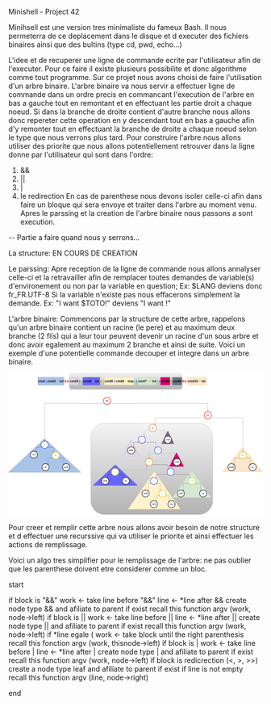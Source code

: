 Minishell - Project 42

Minihsell est une version tres minimaliste du fameux Bash. Il nous permeterra de ce deplacement dans le disque et d executer des fichiers binaires ainsi que des bultins (type cd, pwd, echo...)

L'idee et de recuperer une ligne de commande ecrite par l'utilisateur afin de l'executer.
Pour ce faire il existe plusieurs possibilite et donc algorithme comme tout programme.
Sur ce projet nous avons choisi de faire l'utilisation d'un arbre binaire.
L'arbre binaire va nous servir a effectuer ligne de commande dans un ordre precis en commancant l'execution de l'arbre en bas a gauche tout en remontant et en effectuant les partie droit a chaque noeud. Si dans la branche de droite contient d'autre branche nous allons donc repereter cette operation en y descendant tout en bas a gauche afin d'y remonter tout en effectuant la branche de droite a chaque noeud selon le type que nous verrons plus tard.
Pour construire l'arbre nous allons utiliser des priorite que nous allons potentiellement retrouver dans la ligne donne par l'utilisateur qui sont dans l'ordre:
1. &&
2. ||
3. |
4. le redirection
En cas de parenthese nous devons isoler celle-ci afin dans faire un bloque qui sera envoye et traiter dans l'arbre au moment venu.
Apres le parssing et la creation de l'arbre binaire nous passons a sont execution.

-- Partie a faire quand nous y serrons...

La structure:
EN COURS DE CREATION

Le parssing:
Apre reception de la ligne de commande nous allons annalyser celle-ci et la retravailler afin de remplacer toutes demandes de variable(s) d'environement ou non par la variable en question;
Ex: $LANG deviens donc fr_FR.UTF-8
Si la variable n'existe pas nous effacerons simplement la demande.
Ex: "I want $TOTO!" deviens "I want !"

L'arbre binaire:
Commencons par la structure de cette arbre, rappelons qu'un arbre binaire contient un racine (le pere) et au maximum deux branche (2 fils) qui a leur tour peuvent devenir un racine d'un sous arbre et donc avoir egalement au maximum 2 branche et ainsi de suite.
Voici un exemple d'une potentielle commande decouper et integre dans un arbre binaire.

![Alt text](img/bt.png?raw=true "Title")

Pour creer et remplir cette arbre nous allons avoir besoin de notre structure et d effectuer une recurssive qui va utiliser le priorite et ainsi effectuer les actions de remplissage.

Voici un algo tres simplifier pour le remplissage de l'arbre:
ne pas oublier que les parenthese doivent etre considerer comme un bloc.

start

if block is "&&"
  work <- take line before "&&"
  line <- *line after &&
  create node type && and afiliate to parent if exist
  recall this function argv (work, node->left)
if block is ||
  work <- take line before ||
  line <- *line after ||
  create node type || and afiliate to parent if exist
  recall this function argv (work, node->left)
if *line egale (
  work <- take block until the right parenthesis
  recall this fonction argv (work, thisnode->left)
if block is |
  work <- take line before |
  line <- *line after |
  create node type | and afiliate to parent if exist
  recall this function argv (work, node->left)
if block is redicrection (<, >, >>)
  create a node type leaf and afiliate to parent if exist
if line is not empty
  recall this function argv (line, node->right)

end
